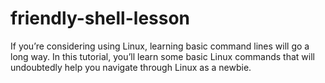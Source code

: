 # friendly-shell-lesson
If you’re considering using Linux, learning basic command lines will go a long way. In this tutorial, you’ll learn some basic Linux commands that will undoubtedly help you navigate through Linux as a newbie.
